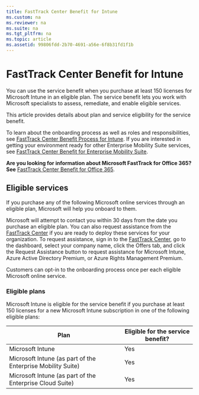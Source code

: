 ```yaml
---
title: FastTrack Center Benefit for Intune
ms.custom: na
ms.reviewer: na
ms.suite: na
ms.tgt_pltfrm: na
ms.topic: article
ms.assetid: 99806fdd-2b70-4691-a56e-6f8b31fd1f1b
---
```

# FastTrack Center Benefit for Intune
You can use the service benefit when you purchase at least 150 licenses for Microsoft Intune in an eligible plan. The service benefit lets you work with Microsoft specialists to assess, remediate, and enable eligible services.

This article provides details about plan and service eligibility for the service benefit.

To learn about the onboarding process as well as roles and responsibilities, see [FastTrack Center Benefit Process for Intune](../Topic/FastTrack-Center-Benefit-Process-for-Intune.md). If you are interested in getting your environment ready for other Enterprise Mobility Suite services, see [FastTrack Center Benefit for Enterprise Mobility Suite](../Topic/FastTrack-Center-Benefit-for-Enterprise-Mobility-Suite.md).

**Are you looking for information about Microsoft FastTrack for Office 365? See** [FastTrack Center Benefit for Office 365](https://technet.microsoft.com/library/office-365-onboarding-benefit.aspx).

## Eligible services
If you purchase any of the following Microsoft online services through an eligible plan, Microsoft will help you onboard to them.

Microsoft will attempt to contact you within 30 days from the date you purchase an eligible plan. You can also request assistance from the [FastTrack Center](http://fasttrack.microsoft.com/) if you are ready to deploy these services for your organization. To request assistance, sign in to the [FastTrack Center](http://fasttrack.microsoft.com/), go to the dashboard, select your company name, click the Offers tab, and click the Request Assistance button to request assistance for Microsoft Intune, Azure Active Directory Premium, or Azure Rights Management Premium.

Customers can opt-in to the onboarding process once per each eligible Microsoft online service.

### Eligible plans
Microsoft Intune is eligible for the service benefit if you purchase at least 150 licenses for a new Microsoft Intune subscription in one of the following eligible plans:

|Plan|Eligible for the service benefit?|
|--------|-------------------------------------|
|Microsoft Intune|Yes|
|Microsoft Intune (as part of the Enterprise Mobility Suite)|Yes|
|Microsoft Intune (as part of the Enterprise Cloud Suite)|Yes|

